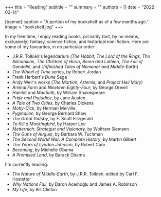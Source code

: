 +++
title = "Reading"
subtitle = ""
summary = ""
authors = []
date = "2022-03-14"

[banner]
  caption = "A portion of my bookshelf as of a few months ago."
  image = "bookshelf.jpg"
+++

In my free time, I enjoy reading books, primarily (but, by no means, exclusively) fantasy, science fiction, and historical non-fiction. Here are some of my favourites, in no particular order:

* J.R.R. Tolkien's legendarium (*The Hobbit*, *The Lord of the Rings*, *The Silmarillion*, *The Children of Húrin*, *Beren and Lúthien*, *The Fall of Gondolin*, and *Unfinished Tales of Númenor and Middle-Earth*)
* *The Wheel of Time* series, by Robert Jordan
* Frank Herbert's *Dune* Saga
* Andy Weir's works (*The Martian*, *Artemis*, and *Project Hail Mary*)
* *Animal Farm* and *Nineteen Eighty-Four*, by George Orwell
* *Hamlet* and *Macbeth*, by William Shakespeare
* *Pride and Prejudice*, by Jane Austen
* *A Tale of Two Cities*, by Charles Dickens
* *Moby-Dick*, by Herman Melville
* *Pygmalion*, by George Bernard Shaw
* *The Great Gatsby*, by F. Scott Fitzgerald
* *To Kill a Mockingbird*, by Harper Lee
* *Metternich: Strategist and Visionary*, by Wolfram Siemann
* *The Guns of August*, by Barbara W. Tuchman
* *The Second World War: A Complete History*, by Martin Gilbert
* *The Years of Lyndon Johnson*, by Robert Caro
* *Becoming*, by Michelle Obama
* *A Promised Land*, by Barack Obama

I'm currently reading:

* *The Nature of Middle-Earth*, by J.R.R. Tolkien, edited by Carl F. Hostetter
* *Why Nations Fail*, by Daron Acemoglu and James A. Robinson
* *My Life*, by Bill Clinton
